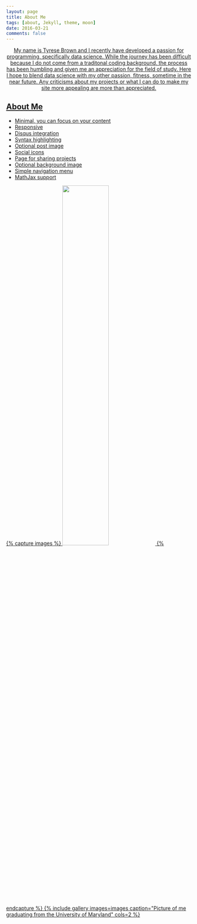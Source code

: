 ```yaml
---
layout: page
title: About Me
tags: [about, Jekyll, theme, moon]
date: 2016-03-21
comments: false
---
```

    
<center><a href="tykbrown00.github.io/"> My name is Tyrese Brown and I recently have developed a passion for programming, specifically data science. While the journey has been difficult because I do not come from a traditonal coding background, the process has been humbling and given me an appreciation for the field of study. Here I hope to blend data science with my other passion, fitness, sometime in the near future. Any criticisms about my projects or what I can do to make my site more appealing are more than appreciated. </center>

## About Me 
* Minimal, you can focus on your content
* Responsive
* Disqus integration
* Syntax highlighting
* Optional post image
* Social icons
* Page for sharing projects
* Optional background image
* Simple navigation menu
* MathJax support

{% capture images %}
    <img src = "C:\Users\tkb20\OneDrive\Desktop\Pictures I like\Graduated UMD.png" length = 75% width = 50%>
{% endcapture %}
{% include gallery images=images caption="Picture of me graduating from the University of Maryland" cols=2 %}
